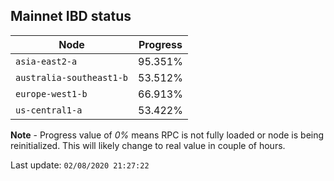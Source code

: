 ## **Mainnet** IBD status


Node | Progress
--- | ---
`asia-east2-a` | 95.351%
`australia-southeast1-b` | 53.512%
`europe-west1-b` | 66.913%
`us-central1-a` | 53.422%


**Note** - Progress value of *0%* means RPC is not fully loaded or node is being reinitialized. This will likely change to real value in couple of hours.


Last update: `02/08/2020 21:27:22`
